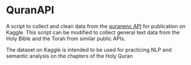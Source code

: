 # QuranAPI
A script to collect and clean data from the [quranenc API](https://quranenc.com/en/home/api/) for publication on Kaggle.
This script can be modified to collect general text data from the Holy Bible and the Torah from similar public APIs.

The dataset on Kaggle is intended to be used for practicing NLP and semantic analysis on the chapters of the Holy Quran
